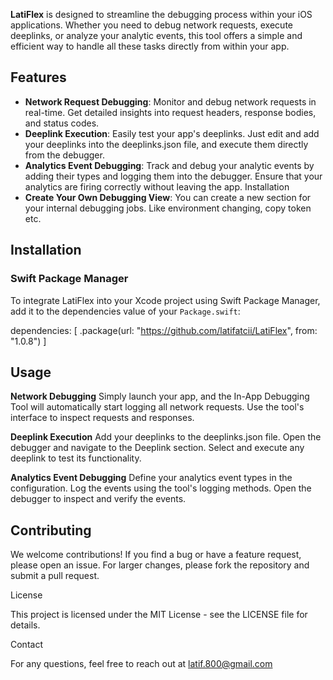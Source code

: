 

**LatiFlex** is designed to streamline the debugging process within your iOS applications. Whether you need to debug network requests, execute deeplinks, or analyze your analytic events, this tool offers a simple and efficient way to handle all these tasks directly from within your app.

## Features

- **Network Request Debugging**: Monitor and debug network requests in real-time. Get detailed insights into request headers, response bodies, and status codes.
- **Deeplink Execution**: Easily test your app's deeplinks. Just edit and add your deeplinks into the deeplinks.json file, and execute them directly from the debugger.
- **Analytics Event Debugging**: Track and debug your analytic events by adding their types and logging them into the debugger. Ensure that your analytics are firing correctly without leaving the app.
Installation
- **Create Your Own Debugging View**: You can create a new section for your internal debugging jobs. Like environment changing, copy token etc.


## Installation


### Swift Package Manager

To integrate LatiFlex into your Xcode project using Swift Package Manager, add it to the dependencies value of your  `Package.swift`:

dependencies: [
    .package(url: "https://github.com/latifatcii/LatiFlex", from: "1.0.8")
]

## Usage

**Network Debugging**
Simply launch your app, and the In-App Debugging Tool will automatically start logging all network requests. Use the tool's interface to inspect requests and responses.

**Deeplink Execution**
Add your deeplinks to the deeplinks.json file.
Open the debugger and navigate to the Deeplink section.
Select and execute any deeplink to test its functionality.

**Analytics Event Debugging**
Define your analytics event types in the configuration.
Log the events using the tool's logging methods.
Open the debugger to inspect and verify the events.

## Contributing

We welcome contributions! If you find a bug or have a feature request, please open an issue. For larger changes, please fork the repository and submit a pull request.

License

This project is licensed under the MIT License - see the LICENSE file for details.

Contact

For any questions, feel free to reach out at latif.800@gmail.com
